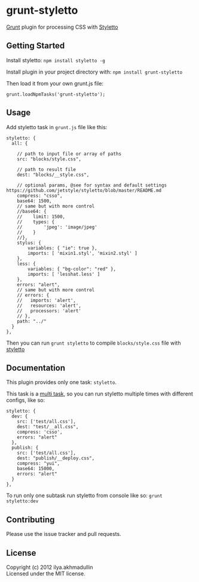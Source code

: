# grunt-styletto

[Grunt](https://github.com/gruntjs/grunt) plugin for processing CSS with [Styletto](https://github.com/jetstyle/styletto)

## Getting Started
Install styletto: `npm install styletto -g`  

Install plugin in your project directory with: `npm install grunt-styletto`  

Then load it from your own grunt.js file:

`grunt.loadNpmTasks('grunt-styletto');`

## Usage
Add styletto task in `grunt.js` file like this:
```
styletto: {
  all: {

    // path to input file or array of paths
    src: "blocks/style.css",

    // path to result file
    dest: "blocks/__style.css",

    // optional params, @see for syntax and default settings https://github.com/jetstyle/styletto/blob/master/README.md
    compress: "csso",
    base64: 1500,
    // same but with more control
    //base64: {
    //    limit: 1500,
    //    types: {
    //        'jpeg': 'image/jpeg'
    //    }
    //},
    stylus: {
        variables: { "ie": true },
        imports: [ 'mixin1.styl', 'mixin2.styl' ]
    },
    less: {
        variables: { "bg-color": "red" },
        imports: [ 'lesshat.less' ]
    },
    errors: "alert",
    // same but with more control
    // errors: {
    //   imports: 'alert',
    //   resources: 'alert',
    //   processors: 'alert'
    // },
    path: "../"
  }
},
```
Then you can run `grunt styletto` to compile `blocks/style.css` file with [styletto](https://github.com/jetstyle/styletto)  

## Documentation

This plugin provides only one task: `styletto`.  

This task is a [multi task][types_of_tasks], so you can run styletto multiple times with different configs, like so:  
  
```
styletto: {
  dev: {
    src: ['test/all.css'],
    dest: "test/__all.css",
    compress: 'csso',
    errors: "alert"
  },
  publish: {
    src: ['test/all.css'],
    dest: "publish/__deploy.css",
    compress: "yui",
    base64: 15000,
    errors: "alert"
  }
},
```
To run only one subtask run styletto from console like so: `grunt styletto:dev`  



## Contributing
Please use the issue tracker and pull requests.

## License
Copyright (c) 2012 ilya.akhmadullin  
Licensed under the MIT license.  


[types_of_tasks]: https://github.com/gruntjs/grunt/blob/master/docs/types_of_tasks.md
